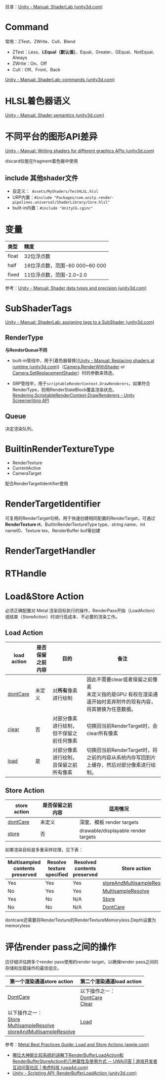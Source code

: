 目录：[Unity - Manual: ShaderLab (unity3d.com)](https://docs.unity3d.com/Manual/SL-Reference.html)

# Command

常用：ZTest、ZWrite、Cull、Blend

- ZTest：Less、**LEqual（默认值）**、Equal、Greater、GEqual、NotEqual、Always
- ZWrite：On、Off
- Cull：Off、Front、Back

[Unity - Manual: ShaderLab: commands (unity3d.com)](https://docs.unity3d.com/Manual/shader-shaderlab-commands.html)

# HLSL着色器语义

[Unity - Manual: Shader semantics (unity3d.com)](https://docs.unity3d.com/Manual/SL-ShaderSemantics.html)

# 不同平台的图形API差异

[Unity - Manual: Writing shaders for different graphics APIs (unity3d.com)](https://docs.unity3d.com/Manual/SL-PlatformDifferences.html)

discard仅能在fragment着色器中使用

## include 其他shader文件

- 自定义：``` Assets/MyShaders/TestHLSL.hlsl```
- URP内置：```#include "Packages/com.unity.render-pipelines.universal/ShaderLibrary/Core.hlsl"```
- built-in内置：`#include "UnityCG.cginc"`

# 变量

| 类型  | 精度                           |
| :---- | :----------------------------- |
| float | 32位浮点数                     |
| half  | 16位浮点数，范围-60 000~60 000 |
| fixed | 11位浮点数，范围-2.0~2.0       |

参考：[Unity - Manual: Shader data types and precision (unity3d.com)](https://docs.unity3d.com/Manual/SL-DataTypesAndPrecision.html)

# SubShaderTags

[Unity - Manual: ShaderLab: assigning tags to a SubShader (unity3d.com)](https://docs.unity3d.com/Manual/SL-SubShaderTags.html)

## RenderType

**与RenderQueue不同**

- built-in管线中，用于[着色器替换]([Unity - Manual: Replacing shaders at runtime (unity3d.com)](https://docs.unity3d.com/Manual/SL-ShaderReplacement.html))（[Camera.RenderWithShader](https://docs.unity3d.com/ScriptReference/Camera.RenderWithShader.html) or [Camera.SetReplacementShader](https://docs.unity3d.com/ScriptReference/Camera.SetReplacementShader.html)）时的参数来筛选。

- SRP管线中，用于`scriptableRenderContext.DrawRenderers`，如果符合RenderType，则用RenderStateBlock覆盖渲染状态。[Rendering.ScriptableRenderContext-DrawRenderers - Unity Screenwriting API](https://docs.unity.cn/cn/2020.3/ScriptReference/Rendering.ScriptableRenderContext.DrawRenderers.html)

## Queue

决定渲染队列。

# BuiltinRenderTextureType

-   RenderTexture
-   CurrentActive
-   CameraTarget

配合RenderTargetIdentifier使用

# RenderTargetIdentifier

可复用的RenderTarget句柄，用于快速创建相同配置的RenderTarget，可通过**RenderTexture rt**、BuiltinRenderTextureType type、string name、int nameID、Texture tex、RenderBuffer buf等创建

# RenderTargetHandler



# RTHandle

# Load&Store Action

必须正确配置对 Metal 渲染目标执行的操作，RenderPass开始（LoadAction）或结束（StoreAction）时进行高成本、不必要的渲染工作。

## Load Action

| load action                                                  | 是否保留之前内容 | 目的                                     | 备注                                                         |
| ------------------------------------------------------------ | ---------------- | ---------------------------------------- | ------------------------------------------------------------ |
| [dontCare](https://developer.apple.com/documentation/metal/mtlloadaction/dontcare) | 未定义           | 对**所有**像素进行绘制                   | 因此不需要clear或者保留之前像素<br />未定义指的是GPU 有权在渲染通道开始时丢弃附件的现有内容，将其替换为任意数据。 |
| [clear](https://developer.apple.com/documentation/metal/mtlloadaction/clear) | 否               | 对部分像素进行绘制，但不保留之前任何像素 | 切换回当前RenderTarget时，会clear所有像素                    |
| [load](https://developer.apple.com/documentation/metal/mtlloadaction/load) | 是               | 对部分像素进行绘制，且保留之前所有像素   | 切换回当前RenderTarget时，将之前的内容从系统内存写回到片上缓存，然后对部分像素进行绘制。 |

## Store Action

| store action                                                 | 是否保留之前内容 | 适用情况                            |
| ------------------------------------------------------------ | ---------------- | ----------------------------------- |
| [dontCare](https://developer.apple.com/documentation/metal/mtlstoreaction/dontcare) | 未定义           | 深度、模板 render targets           |
| [store](https://developer.apple.com/documentation/metal/mtlstoreaction/store) | 否               | drawable/displayable render targets |

如果渲染目标是多重采样纹理，见下表：

| Multisampled contents preserved | Resolve texture specified | Resolved contents preserved | Store action                                                 |
| ------------------------------- | ------------------------- | --------------------------- | ------------------------------------------------------------ |
| Yes                             | Yes                       | Yes                         | [storeAndMultisampleResolve](https://developer.apple.com/documentation/metal/mtlstoreaction/storeandmultisampleresolve) |
| No                              | Yes                       | Yes                         | [MultisampleResolve](https://developer.apple.com/documentation/metal/mtlstoreaction/mtlstoreactionmultisampleresolve) |
| Yes                             | No                        | N/A                         | [Store](https://developer.apple.com/documentation/metal/mtlstoreaction/store) |
| No                              | No                        | N/A                         | [DontCare](https://developer.apple.com/documentation/metal/mtlstoreaction/dontcare) |

dontcare还需要将RenderTexture的RenderTextureMemoryless.Depth设置为memoryless

# 评估render pass之间的操作

应仔细评估跨多个render pass使用的render target，以确保render pass之间的存储和加载操作的最佳组合。

| 第一个渲染通道store action                                   | 第二个渲染通道load action                                    |
| ------------------------------------------------------------ | ------------------------------------------------------------ |
| [DontCare](https://developer.apple.com/documentation/metal/mtlstoreaction/dontcare) | 以下操作之一：<br />[DontCare](https://developer.apple.com/documentation/metal/mtlloadaction/dontcare)<br />[Clear](https://developer.apple.com/documentation/metal/mtlloadaction/clear) |
| 以下操作之一：<br />[Store](https://developer.apple.com/documentation/metal/mtlstoreaction/store)<br />[MultisampleResolve](https://developer.apple.com/documentation/metal/mtlstoreaction/mtlstoreactionmultisampleresolve)<br />[storeAndMultisampleResolve](https://developer.apple.com/documentation/metal/mtlstoreaction/storeandmultisampleresolve) | [Load](https://developer.apple.com/documentation/metal/mtlloadaction/load) |







参考：[Metal Best Practices Guide: Load and Store Actions (apple.com)](https://developer.apple.com/library/archive/documentation/3DDrawing/Conceptual/MTLBestPracticesGuide/LoadandStoreActions.html)





- [哪位大神能比较系统的讲解下RenderBufferLoadAction和RenderBufferStoreAction的几种属性及使用方式 -- UWA问答 | 游戏开发者互动问答社区 | 侑虎科技 (uwa4d.com)](https://answer.uwa4d.com/question/5e856425acb49302349a1119)
- [Unity - Scripting API: RenderBufferLoadAction (unity3d.com)](https://docs.unity3d.com/ScriptReference/Rendering.RenderBufferLoadAction.html)
